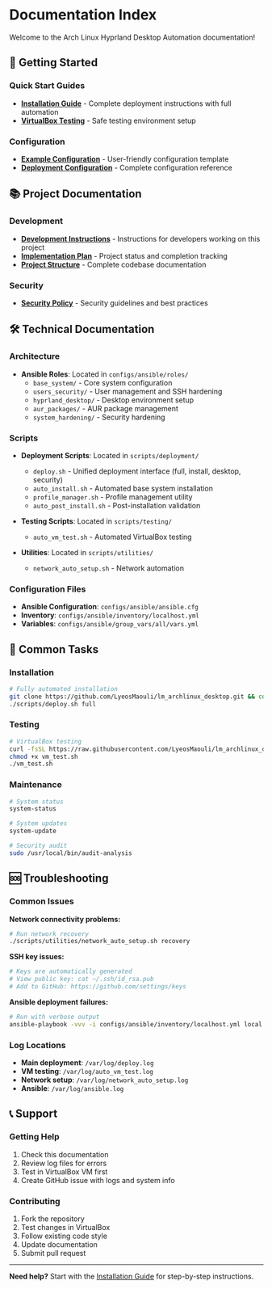 # Documentation Index

Welcome to the Arch Linux Hyprland Desktop Automation documentation!

## 🚀 Getting Started

### Quick Start Guides
- **[Installation Guide](installation-guide.md)** - Complete deployment instructions with full automation
- **[VirtualBox Testing](virtualbox-testing-guide.md)** - Safe testing environment setup

### Configuration
- **[Example Configuration](../example_config.yml)** - User-friendly configuration template
- **[Deployment Configuration](../deployment_config.yml)** - Complete configuration reference

## 📚 Project Documentation

### Development
- **[Development Instructions](development-instructions.md)** - Instructions for developers working on this project
- **[Implementation Plan](implementation-plan.md)** - Project status and completion tracking
- **[Project Structure](project-structure.md)** - Complete codebase documentation

### Security
- **[Security Policy](../SECURITY.md)** - Security guidelines and best practices

## 🛠️ Technical Documentation

### Architecture
- **Ansible Roles**: Located in `configs/ansible/roles/`
  - `base_system/` - Core system configuration
  - `users_security/` - User management and SSH hardening
  - `hyprland_desktop/` - Desktop environment setup
  - `aur_packages/` - AUR package management
  - `system_hardening/` - Security hardening

### Scripts
- **Deployment Scripts**: Located in `scripts/deployment/`
  - `deploy.sh` - Unified deployment interface (full, install, desktop, security)
  - `auto_install.sh` - Automated base system installation
  - `profile_manager.sh` - Profile management utility
  - `auto_post_install.sh` - Post-installation validation

- **Testing Scripts**: Located in `scripts/testing/`
  - `auto_vm_test.sh` - Automated VirtualBox testing

- **Utilities**: Located in `scripts/utilities/`
  - `network_auto_setup.sh` - Network automation

### Configuration Files
- **Ansible Configuration**: `configs/ansible/ansible.cfg`
- **Inventory**: `configs/ansible/inventory/localhost.yml`
- **Variables**: `configs/ansible/group_vars/all/vars.yml`

## 🎯 Common Tasks

### Installation
```bash
# Fully automated installation
git clone https://github.com/LyeosMaouli/lm_archlinux_desktop.git && cd lm_archlinux_desktop
./scripts/deploy.sh full
```

### Testing
```bash
# VirtualBox testing
curl -fsSL https://raw.githubusercontent.com/LyeosMaouli/lm_archlinux_desktop/main/scripts/testing/auto_vm_test.sh -o vm_test.sh
chmod +x vm_test.sh
./vm_test.sh
```

### Maintenance
```bash
# System status
system-status

# System updates
system-update

# Security audit
sudo /usr/local/bin/audit-analysis
```

## 🆘 Troubleshooting

### Common Issues

**Network connectivity problems:**
```bash
# Run network recovery
./scripts/utilities/network_auto_setup.sh recovery
```

**SSH key issues:**
```bash
# Keys are automatically generated
# View public key: cat ~/.ssh/id_rsa.pub
# Add to GitHub: https://github.com/settings/keys
```

**Ansible deployment failures:**
```bash
# Run with verbose output
ansible-playbook -vvv -i configs/ansible/inventory/localhost.yml local.yml
```

### Log Locations
- **Main deployment**: `/var/log/deploy.log`
- **VM testing**: `/var/log/auto_vm_test.log`
- **Network setup**: `/var/log/network_auto_setup.log`
- **Ansible**: `/var/log/ansible.log`

## 📞 Support

### Getting Help
1. Check this documentation
2. Review log files for errors
3. Test in VirtualBox VM first
4. Create GitHub issue with logs and system info

### Contributing
1. Fork the repository
2. Test changes in VirtualBox
3. Follow existing code style
4. Update documentation
5. Submit pull request

---

**Need help?** Start with the [Installation Guide](installation-guide.md) for step-by-step instructions.